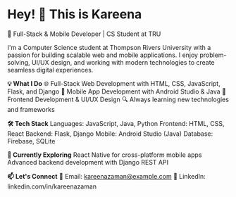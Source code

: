 # Hey! 👋 This is Kareena
🚀 Full-Stack & Mobile Developer | CS Student at TRU

I'm a Computer Science student at Thompson Rivers University with a passion for building scalable web and mobile applications. I enjoy problem-solving, UI/UX design, and working with modern technologies to create seamless digital experiences.

**💡 What I Do**
🌐 Full-Stack Web Development with HTML, CSS, JavaScript, Flask, and Django
📱 Mobile App Development with Android Studio & Java
🎨 Frontend Development & UI/UX Design
🔍 Always learning new technologies and frameworks

**🛠️ Tech Stack**
Languages: JavaScript, Java, Python
Frontend: HTML, CSS, React
Backend: Flask, Django
Mobile: Android Studio (Java)
Database: Firebase, SQLite

**🌱 Currently Exploring**
React Native for cross-platform mobile apps
Advanced backend development with Django REST API

**📫 Let's Connect**
📧 Email: kareenazaman@example.com
💼 LinkedIn: linkedin.com/in/kareenazaman
